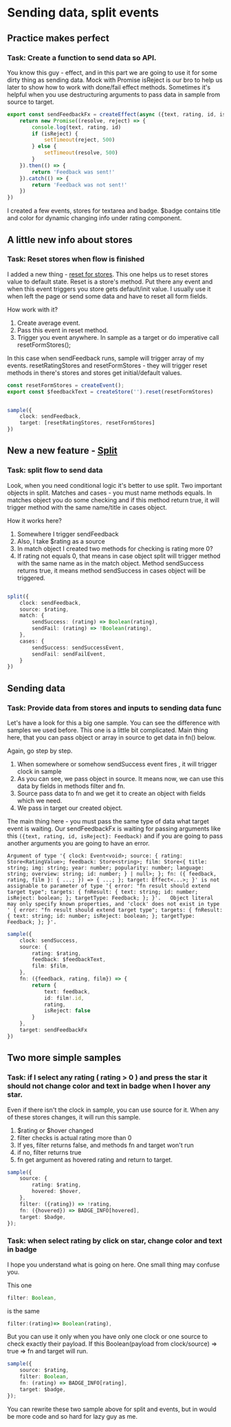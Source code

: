 # Sending data, split events

## Practice makes perfect
### Task: Create a function to send data so API.

You know this guy - effect, and in this part we are going to use it for some dirty thing as sending data. Mock with
Promise
isReject is our bro to help us later to show how to work with done/fail effect methods.
Sometimes it's helpful when you use destructuring arguments to pass data in sample from source to target.

```ts
export const sendFeedbackFx = createEffect(async ({text, rating, id, isReject}: Feedback) => {
    return new Promise((resolve, reject) => {
        console.log(text, rating, id)
        if (isReject) {
            setTimeout(reject, 500)
        } else {
            setTimeout(resolve, 500)
        }
    }).then(() => {
        return 'Feedback was sent!'
    }).catch(() => {
        return 'Feedback was not sent!'
    })
})

```

I created a few events, stores for textarea and badge. $badge contains title and color for dynamic changing info under
rating component.

## A little new info about stores
### Task: Reset stores when flow is finished

I added a new thing - [reset for  stores](https://effector.dev/docs/api/effector/store#resettriggersarray). This one
helps us to reset stores value to default state.
Reset is a store's method. Put there any event and when this event triggers you store gets default/init value.
I usually use it when left the page or send some data and have to reset all form fields.

How work with it?

1) Create average event.
2) Pass this event in reset method.
3) Trigger you event anywhere. In sample as a target or do imperative call resetFormStores();

In this case when sendFeedback runs, sample will trigger array of my events. resetRatingStores and resetFormStores -
they will trigger reset methods in there's stores and stores get initial/default values.

```ts
const resetFormStores = createEvent();
export const $feedbackText = createStore('').reset(resetFormStores)


sample({
    clock: sendFeedback,
    target: [resetRatingStores, resetFormStores]
})


```

## New a new feature - [Split](https://effector.dev/docs/api/effector/split/)
### Task: split  flow to send data

Look, when you need conditional logic it's better to use split.
Two important objects in split. Matches and cases - you must name methods equals. In matches object you do some checking
and if this method return true,
it will trigger method with the same name/title in cases object.

How it works here?

1) Somewhere I trigger sendFeedback
2) Also, I take $rating as a source
3) In match object I created two methods for checking is rating more 0?
4) If rating not equals 0, that means in case object split will trigger method with the same name as in the match
   object.
   Method sendSuccess returns true, it means method sendSuccess in cases object will be triggered.

```ts

split({
    clock: sendFeedback,
    source: $rating,
    match: {
        sendSuccess: (rating) => Boolean(rating),
        sendFail: (rating) => !Boolean(rating),
    },
    cases: {
        sendSuccess: sendSuccessEvent,
        sendFail: sendFailEvent,
    }
})

```

## Sending data
### Task: Provide data from stores and inputs to sending data func

Let's have a look for this a big one sample. You can see the difference with samples we used before. This one is a
little bit complicated.
Main thing here, that you can pass object or array in source to get data in fn() below.

Again, go step by step.

1) When somewhere or somehow sendSuccess event fires , it will trigger clock in sample
2) As you can see, we pass object in source. It means now, we can use this data by fields in methods filter and fn.
3) Source pass data to fn and we get it to create an object with fields which we need.
4) We pass in target our created object.

The main thing here - you must pass the same type of data what target event is waiting.
Our sendFeedbackFx is waiting for passing arguments like this ``({text, rating, id, isReject}: Feedback)`` and if you
are going to pass another arguments you are going to have an error.

``
Argument of type '{ clock: Event<void>; source: {
rating: Store<RatingValue>;
feedback: Store<string>;
film: Store<{ title: string; img: string; year: number; popularity: number; language: string; overview: string; id: number; } | null>; };
fn: ({ feedback, rating, film }: { ...; }) => { ...; }; target: Effect<...>; }' is not assignable to parameter of type '{ error: "fn result should extend target type";
targets: { fnResult: { text: string; id: number; isReject: boolean; }; targetType: Feedback; }; }'.
  Object literal may only specify known properties, and 'clock' does not exist in type '
{ error: "fn result should extend target type"; targets: { fnResult: { text: string; id: number; isReject: boolean; }; targetType: Feedback; }; }'.
``

```ts
sample({
    clock: sendSuccess,
    source: {
        rating: $rating,
        feedback: $feedbackText,
        film: $film,
    },
    fn: ({feedback, rating, film}) => {
        return {
            text: feedback,
            id: film!.id,
            rating,
            isReject: false
        }
    },
    target: sendFeedbackFx
})
```
## Two more simple samples
### Task: if I select any rating ( rating > 0 ) and press the star  it should not change color and text in badge when I hover any star.

Even if there isn't the clock in sample, you can use source for it. When any of these stores changes, it will run this
sample.

1) $rating or $hover changed
2) filter checks is actual rating more than 0
3) If yes, filter returns false, and methods fn and target won't run
4) if no, filter returns true
5) fn get argument as hovered rating and return to target.

```ts
sample({
    source: {
        rating: $rating,
        hovered: $hover,
    },
    filter: ({rating}) => !rating,
    fn: ({hovered}) => BADGE_INFO[hovered],
    target: $badge,
});


```

### Task: when select rating by click on star, change color and text in badge

I hope you understand what is going on here. One small thing may confuse you.

This one 
```ts
filter: Boolean,
``` 
is the same 
```ts
filter:(rating)=> Boolean(rating),
``` 
But you can use it only when you have only one clock or one source to check exactly their payload. If this Boolean(payload from clock/source) => true => fn and target will run.

```ts 
sample({
    source: $rating,
    filter: Boolean,
    fn: (rating) => BADGE_INFO[rating],
    target: $badge,
});


```

You can rewrite these two sample above for split and events, but in would be more code and so hard for lazy guy as me.
